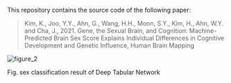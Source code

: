 This repository contains the source code of the following paper:

> Kim, K., Joo, Y.Y., Ahn, G., Wang, H.H., Moon, S.Y., Kim, H., Ahn, W.Y. and Cha, J., 2021. Gene, the Sexual Brain, and Cognition: Machine-Predicted Brain Sex Score Explains Individual Differences in Cognitive Development and Genetic Influence, Human Brain Mapping

![figure_2](https://user-images.githubusercontent.com/58503653/165428341-4b34cf4b-503c-4ef6-92ba-6b36639361f8.png) 

Fig. sex classification result of Deep Tabular Network
